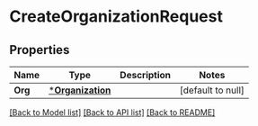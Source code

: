 # CreateOrganizationRequest

## Properties
Name | Type | Description | Notes
------------ | ------------- | ------------- | -------------
**Org** | [***Organization**](Organization.md) |  | [default to null]

[[Back to Model list]](../README.md#documentation-for-models) [[Back to API list]](../README.md#documentation-for-api-endpoints) [[Back to README]](../README.md)

